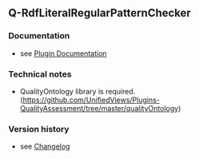 Q-RdfLiteralRegularPatternChecker
----------

### Documentation

* see [Plugin Documentation](./doc/About.md)

### Technical notes

* QualityOntology library is required. (https://github.com/UnifiedViews/Plugins-QualityAssessment/tree/master/qualityOntology)

### Version history

* see [Changelog](./CHANGELOG.md)